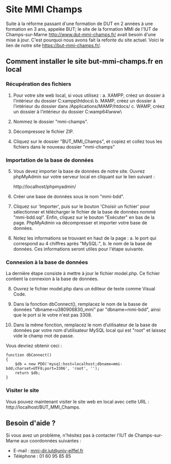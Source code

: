 # Site MMI Champs

Suite à la réforme passant d'une formation de DUT en 2 années à une formation en 3 ans, appelée BUT; le site de la formation MMI de l'IUT de Champs-sur-Marne http://www.dut-mmi-champs.fr/ avait besoin d'une mise à jour.
C'est pourquoi nous avons fait la refonte du site actuel.
Voici le lien de notre site https://but-mmi-champs.fr/.


## Comment installer le site but-mmi-champs.fr en local

### Récupération des fichiers
1) Pour votre site web local, si vous utilisez : 
a. XAMPP, créez un dossier à l’intérieur du dossier C:xampp\htdocs\ 
b. MAMP, créez un dossier à l’intérieur du dossier dans /Applications/MAMP/htdocs/
c. WAMP, créez un dossier à l’intérieur du dossier C:wamp64\www\

2) Nommez le dossier "mmi-champs".

3) Décompressez le fichier ZIP.
4) Cliquez sur le dossier "BUT_MMI_Champs", et copiez et collez tous les fichiers dans le nouveau dossier "mmi-champs"

### Importation de la base de données

5) Vous devez importer la base de données de notre site. Ouvrez phpMyAdmin sur votre serveur local en cliquant sur le lien suivant :

    http://localhost/phpmyadmin/

6) Créer une base de données sous le nom "mmi-bdd".
7) Cliquez sur 'Importer', puis sur le bouton 'Choisir un fichier' pour sélectionner et télécharger le fichier  de la base de données nommé "mmi-bdd.sql".
Enfin, cliquez sur le bouton "Exécuter" en bas de la page.
PhpMyAdmin va décompresser et importer votre base de données.
8) Notez les informations se trouvant en haut de la page : 
    a. le port qui correspond au 4 chiffres après "MySQL:",
    b. le nom de la base de données.
    Ces informations seront utiles pour l'étape suivante.

### Connexion à la base de données
La dernière étape consiste à mettre à jour le fichier model.php. Ce fichier contient la connexion à la base de données.

8) Ouvrez le fichier model.php dans un éditeur de texte comme Visual Code.

9) Dans la fonction dbConnect(), remplacez le nom de la basse de données "dbname=u380906830_mmi" par "dbname=mmi-bdd", ainsi que le port si le votre n'est pas 3308.

10) Dans la même fonction, remplacez le nom d’utilisateur de la base de données par votre nom d’utilisateur MySQL local qui est "root" et laissez vide le champ mot de passe.

Vous devriez obtenir ceci : 

```
function dbConnect()
{
    $db = new PDO('mysql:host=localhost;dbname=mmi-bdd;charset=UTF8;port=3306', 'root', '');
    return $db;
}

```
### Visiter le site

Vous pouvez maintenant visiter le site web en local avec cette URL : http://localhost/BUT_MMI_Champs.

## Besoin d'aide ?
Si vous avez un problème, n'hésitez pas à contacter l'IUT de Champs-sur-Marne aux coordonnées suivantes : 
- E-mail : mmi-dir.iut@univ-eiffel.fr
- Téléphone : 01 60 95 85 85
